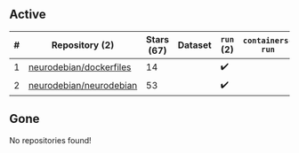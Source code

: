 ## Active
| # | Repository (2) | Stars (67) | Dataset | `run` (2) | `containers-run` |
| --- | --- | --- | --- | --- | --- |
| 1 | [neurodebian/dockerfiles](https://github.com/neurodebian/dockerfiles) | 14 |  | :heavy_check_mark: |  |
| 2 | [neurodebian/neurodebian](https://github.com/neurodebian/neurodebian) | 53 |  | :heavy_check_mark: |  |

## Gone
No repositories found!
